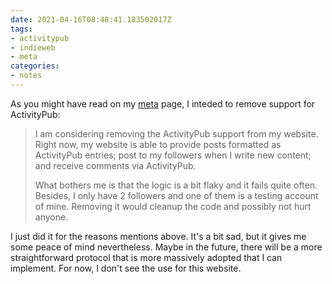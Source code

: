 ```yaml
---
date: 2021-04-16T08:48:41.183502017Z
tags:
- activitypub
- indieweb
- meta
categories:
- notes
---
```


As you might have read on my [meta](/colophon/) page, I inteded to remove support for ActivityPub:

> I am considering removing the ActivityPub support from my website. Right now, my website is able to provide posts formatted as ActivityPub entries; post to my followers when I write new content; and receive comments via ActivityPub.
> 
> What bothers me is that the logic is a bit flaky and it fails quite often. Besides, I only have 2 followers and one of them is a testing account of mine. Removing it would cleanup the code and possibly not hurt anyone.

I just did it for the reasons mentions above. It's a bit sad, but it gives me some peace of mind nevertheless. Maybe in the future, there will be a more straightforward protocol that is more massively adopted that I can implement. For now, I don't see the use for this website.

